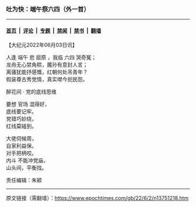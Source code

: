 ### 吐为快：端午祭六四（外一首）

---

#### [首页](../../../..?n13751218) &nbsp;|&nbsp; [评论](../../../../../epoch-comment?n13751218) &nbsp;|&nbsp; [专题](../../../../../epoch-special?n13751218) &nbsp;|&nbsp; [禁闻](../../../../../epoch-news?n13751218) &nbsp;|&nbsp; [禁书](../../../../../books?n13751218) &nbsp;|&nbsp; [翻墙](https://github.com/gfw-breaker/nogfw/blob/master/README.md?n13751218)


<div class="post_content" id="artbody" itemprop="articleBody">
 <!-- article content begin -->
 <p>
  【大纪元2022年06月03日讯】
 </p>
 <p>
  人逢
  <ok href="https://www.epochtimes.com/gb/tag/%E7%AB%AF%E5%8D%88.html">
   端午
  </ok>
  悲
  <ok href="https://www.epochtimes.com/gb/tag/%E5%B1%88%E5%8E%9F.html">
   屈原
  </ok>
  ，我临
  <ok href="https://www.epochtimes.com/gb/tag/%E5%85%AD%E5%9B%9B.html">
   六四
  </ok>
  哭奇冤；
  <br/>
  龙舟无心禁角粽，魔孙有意封人言；
  <br/>
  离骚犹能抒感慨，红朝何处吊青年？
  <br/>
  假装尊古秀党情，真实噤今扼民怨。
 </p>
 <p>
  醉花间 · 党的底线思维
 </p>
 <p>
  要想
  <ok href="https://www.epochtimes.com/gb/tag/%E5%AE%98%E5%9C%BA.html">
   官场
  </ok>
  混得好，
  <br/>
  底线要记牢。
  <br/>
  党错巧妙绕，
  <br/>
  红线莫碰到。
 </p>
 <p>
  大佬伺候周，
  <br/>
  自家利益保。
  <br/>
  对手把柄咬。
  <br/>
  <ok href="https://www.epochtimes.com/gb/tag/%E5%86%85%E6%96%97.html">
   内斗
  </ok>
  不能冲党庙，
  <br/>
  山头间，平衡找。
 </p>
 <p>
  责任编辑：朱颖
 </p>
 <!-- article content end -->
 <div id="below_article_ad">
 </div>
</div>


---

原文链接（需翻墙）：https://www.epochtimes.com/gb/22/6/2/n13751218.htm